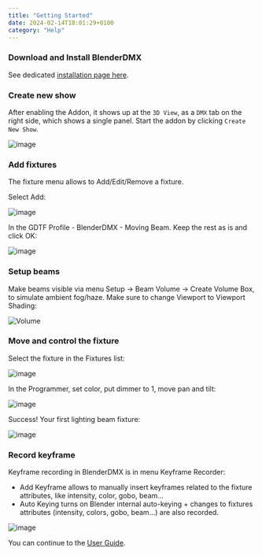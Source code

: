```yaml
---
title: "Getting Started"
date: 2024-02-14T18:01:29+0100
category: "Help"
---
```

### Download and Install BlenderDMX

See dedicated [installation page here](../installation).


### Create new show

After enabling the Addon, it shows up at the `3D View`, as a `DMX` tab on the
right side, which shows a single panel. Start the addon by clicking `Create New Show`.

![image](../media/create_new_show.png)


### Add fixtures

The fixture menu allows to Add/Edit/Remove a fixture.

Select Add:

![image](../media/fixture_menu.png)

In the GDTF Profile - BlenderDMX - Moving Beam. Keep the rest as is and click OK:

![image](../media/fixture_add.png)

### Setup beams

Make beams visible via menu Setup → Beam Volume → Create Volume Box, to simulate
ambient fog/haze. Make sure to change Viewport to Viewport Shading:

![Volume](../media/volume.png)

### Move and control the fixture

Select the fixture in the Fixtures list:

![image](../media/fixture_list.png)

In the Programmer, set color, put dimmer to 1, move pan and tilt:

![image](../media/fixture_programmer.png)

Success! Your first lighting beam fixture:

![image](../media/fixture_preview.png)

### Record keyframe

Keyframe recording in BlenderDMX is in menu Keyframe Recorder:

- Add Keyframe allows to manually insert keyframes related to the fixture attributes, like intensity, color, gobo, beam...
- Auto Keying turns on Blender internal auto-keying + changes to fixtures attributes (intensity, colors, gobo, beam...) are also recorded.

![image](https://github.com/open-stage/blender-dmx/assets/3680926/4ede8b00-1a7a-4387-8145-edf67ef25ece)

You can continue to the <a href="../setup" ><i class="fa-solid fa-circle-play"></i> User Guide</a>.
